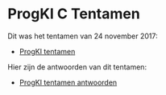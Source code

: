 # ProgKI C Tentamen

Dit was het tentamen van 24 november 2017:

* [ProgKI tentamen](ProgKI_tentamen_1.pdf)

Hier zijn de antwoorden van dit tentamen:

* [ProgKI tentamen antwoorden](ProgKI_tentamen_1_nakijk.pdf)


<!--
## Quiz

The course has one 90-minute quiz. It is "closed-book." You may utilize during each quiz a pen or pencil, nothing else.

Unless arranged with the course's heads in advance, quizzes cannot ordinarily be taken at alternative times even if missed by accident, except in cases of medical emergency.

Anything in lectures from weeks 0 through 5 can be on the quiz. So best to review all lecture notes! But a lot more tips on studying are in this review session:

![embed](https://www.youtube.com/embed/EsitjLpe6e8)

(Ignore anything from linked lists onward!)

Finally, if in trouble on a particular topic, there is [CS50 Study](https://study.cs50.net), which has an overview of many important parts of the course and links to all relevant materials on each topic.
-->
